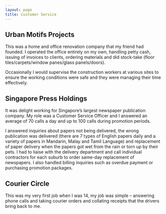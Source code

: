 ```yaml
---
layout: page
title: Customer Service
---
```


## Urban Motifs Projects

This was a home and office renovation company that my friend had founded. I  operated the office entirely on my own, handling petty cash, issuing of invoices to clients, ordering materials and did stock-take (floor tiles/carpets/window panes/glass panels/doors).

Occasionally I would supervise the construction workers at various sites to ensure the working conditions were safe and they were managing their time effectively.

## Singapore Press Holdings

It was delight working for Singapore’s largest newspaper publication company. My role was a Customer Service Officer and I answered an average of 70 calls a day and up to 100 calls during promotion periods.

I answered inquiries about papers not being delivered, the wrong publication was delivered (there are 7 types of English papers daily and a variety of papers in Mandarin, Malay and Tamil Language) and replacement of paper delivery when the papers got wet from the rain or torn up by their pets. I had to liaise with the delivery department and call individual contractors for each suburb to order same-day replacement of newspapers. I also handled billing inquiries such as overdue payment or purchasing promotion packages.

## Courier Circle

This was my very first job when I was 14, my job was simple – answering phone calls and taking courier orders and collating receipts that the drivers bring back to me.